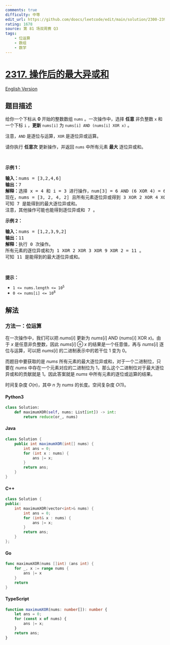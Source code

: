 ```yaml
---
comments: true
difficulty: 中等
edit_url: https://github.com/doocs/leetcode/edit/main/solution/2300-2399/2317.Maximum%20XOR%20After%20Operations/README.md
rating: 1678
source: 第 81 场双周赛 Q3
tags:
    - 位运算
    - 数组
    - 数学
---
```


<!-- problem:start -->

# [2317. 操作后的最大异或和](https://leetcode.cn/problems/maximum-xor-after-operations)

[English Version](/solution/2300-2399/2317.Maximum%20XOR%20After%20Operations/README_EN.md)

## 题目描述

<!-- description:start -->

<p>给你一个下标从 <strong>0</strong>&nbsp;开始的整数数组&nbsp;<code>nums</code>&nbsp;。一次操作中，选择 <strong>任意</strong>&nbsp;非负整数&nbsp;<code>x</code>&nbsp;和一个下标&nbsp;<code>i</code>&nbsp;，<strong>更新</strong>&nbsp;<code>nums[i]</code>&nbsp;为&nbsp;<code>nums[i] AND (nums[i] XOR x)</code>&nbsp;。</p>

<p>注意，<code>AND</code>&nbsp;是逐位与运算，<code>XOR</code>&nbsp;是逐位异或运算。</p>

<p>请你执行 <strong>任意次</strong>&nbsp;更新操作，并返回&nbsp;<code>nums</code>&nbsp;中所有元素&nbsp;<strong>最大</strong>&nbsp;逐位异或和。</p>

<p>&nbsp;</p>

<p><strong>示例 1：</strong></p>

<pre><b>输入：</b>nums = [3,2,4,6]
<b>输出：</b>7
<b>解释：</b>选择 x = 4 和 i = 3 进行操作，num[3] = 6 AND (6 XOR 4) = 6 AND 2 = 2 。
现在，nums = [3, 2, 4, 2] 且所有元素逐位异或得到 3 XOR 2 XOR 4 XOR 2 = 7 。
可知 7 是能得到的最大逐位异或和。
注意，其他操作可能也能得到逐位异或和 7 。</pre>

<p><strong>示例 2：</strong></p>

<pre><b>输入：</b>nums = [1,2,3,9,2]
<b>输出：</b>11
<b>解释：</b>执行 0 次操作。
所有元素的逐位异或和为 1 XOR 2 XOR 3 XOR 9 XOR 2 = 11 。
可知 11 是能得到的最大逐位异或和。</pre>

<p>&nbsp;</p>

<p><strong>提示：</strong></p>

<ul>
	<li><code>1 &lt;= nums.length &lt;= 10<sup>5</sup></code></li>
	<li><code>0 &lt;= nums[i] &lt;= 10<sup>8</sup></code></li>
</ul>

<!-- description:end -->

## 解法

<!-- solution:start -->

### 方法一：位运算

在一次操作中，我们可以把 $\textit{nums}[i]$ 更新为 $\textit{nums}[i] \text{ AND } (\textit{nums}[i] \text{ XOR } x)$。由于 $x$ 是任意非负整数，因此 $\textit{nums}[i] \oplus x$ 的结果是一个任意值，再与 $\textit{nums}[i]$ 逐位与运算，可以把 $\textit{nums}[i]$ 的二进制表示中的若干位 $1$ 变为 $0$。

而题目中要获取的是 $\textit{nums}$ 所有元素的最大逐位异或和，对于一个二进制位，只要在 $\textit{nums}$ 中存在一个元素对应的二进制位为 $1$，那么这个二进制位对于最大逐位异或和的贡献就是 $1$。因此答案就是 $\textit{nums}$ 中所有元素的逐位或运算的结果。

时间复杂度 $O(n)$，其中 $n$ 为 $\textit{nums}$ 的长度。空间复杂度 $O(1)$。

<!-- tabs:start -->

#### Python3

```python
class Solution:
    def maximumXOR(self, nums: List[int]) -> int:
        return reduce(or_, nums)
```

#### Java

```java
class Solution {
    public int maximumXOR(int[] nums) {
        int ans = 0;
        for (int x : nums) {
            ans |= x;
        }
        return ans;
    }
}
```

#### C++

```cpp
class Solution {
public:
    int maximumXOR(vector<int>& nums) {
        int ans = 0;
        for (int& x : nums) {
            ans |= x;
        }
        return ans;
    }
};
```

#### Go

```go
func maximumXOR(nums []int) (ans int) {
	for _, x := range nums {
		ans |= x
	}
	return
}
```

#### TypeScript

```ts
function maximumXOR(nums: number[]): number {
    let ans = 0;
    for (const x of nums) {
        ans |= x;
    }
    return ans;
}
```

<!-- tabs:end -->

<!-- solution:end -->

<!-- problem:end -->
